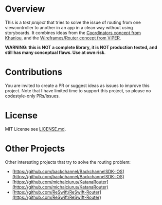 # Overview

This is a _test project_ that tries to solve the issue of routing from one viewcontroller to another in an app in a clean way without using storyboards. It combines ideas from the [Coordinators concept from Khanlou](http://khanlou.com/2015/10/coordinators-redux/), and the [Wireframes/Router concept from VIPER](https://www.objc.io/issues/13-architecture/viper/).

**WARNING: this is NOT a complete library, it is NOT production tested, and still has many conceptual flaws. Use at own risk.**

# Contributions

You are invited to create a PR or suggest ideas as issues to improve this project. Note that I have limited time to support this project, so please no codestyle-only PRs/issues.

# License

MIT License see [LICENSE.md](LICENSE.md).

# Other Projects

Other interesting projects that try to solve the routing problem:

* [https://github.com/backchannel/BackchannelSDK-iOS](https://github.com/backchannel/BackchannelSDK-iOS)
* [https://github.com/michalciurus/KatanaRouter](https://github.com/michalciurus/KatanaRouter)
* [https://github.com/ReSwift/ReSwift-Router](https://github.com/ReSwift/ReSwift-Router)
